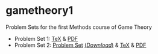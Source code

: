 # gametheory1
Problem Sets for the first Methods course of Game Theory

* Problem Set 1: [TeX](https://github.com/joostbouten/gametheory1/blob/master/Gametheoryset1.tex) & [PDF](https://github.com/joostbouten/gametheory1/blob/master/Gametheoryset1.pdf) 
* Problem Set 2: [Problem Set](https://github.com/joostbouten/gametheory1/blob/master/Game%20Theory%20I%20-%20Problem%20Set%202.pdf) [(*Download*)](https://github.com/joostbouten/gametheory1/raw/master/Game%20Theory%20I%20-%20Problem%20Set%202.pdf) & [TeX]() & [PDF]()
